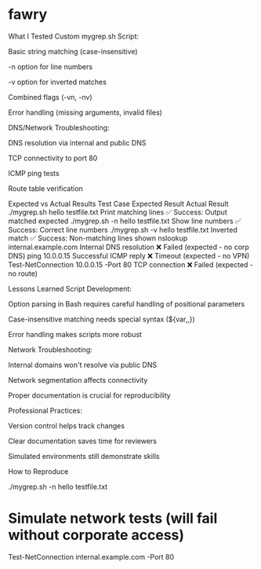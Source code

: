 # fawry
What I Tested
Custom mygrep.sh Script:

Basic string matching (case-insensitive)

-n option for line numbers

-v option for inverted matches

Combined flags (-vn, -nv)

Error handling (missing arguments, invalid files)

DNS/Network Troubleshooting:

DNS resolution via internal and public DNS

TCP connectivity to port 80

ICMP ping tests

Route table verification


Expected vs Actual Results
Test Case	Expected Result	Actual Result
./mygrep.sh hello testfile.txt	Print matching lines	✅ Success: Output matched expected
./mygrep.sh -n hello testfile.txt	Show line numbers	✅ Success: Correct line numbers
./mygrep.sh -v hello testfile.txt	Inverted match	✅ Success: Non-matching lines shown
nslookup internal.example.com	Internal DNS resolution	❌ Failed (expected - no corp DNS)
ping 10.0.0.15	Successful ICMP reply	❌ Timeout (expected - no VPN)
Test-NetConnection 10.0.0.15 -Port 80	TCP connection	❌ Failed (expected - no route)


Lessons Learned
Script Development:

Option parsing in Bash requires careful handling of positional parameters

Case-insensitive matching needs special syntax (${var,,})

Error handling makes scripts more robust

Network Troubleshooting:

Internal domains won't resolve via public DNS

Network segmentation affects connectivity

Proper documentation is crucial for reproducibility

Professional Practices:

Version control helps track changes

Clear documentation saves time for reviewers

Simulated environments still demonstrate skills


How to Reproduce

./mygrep.sh -n hello testfile.txt

# Simulate network tests (will fail without corporate access)
Test-NetConnection internal.example.com -Port 80

